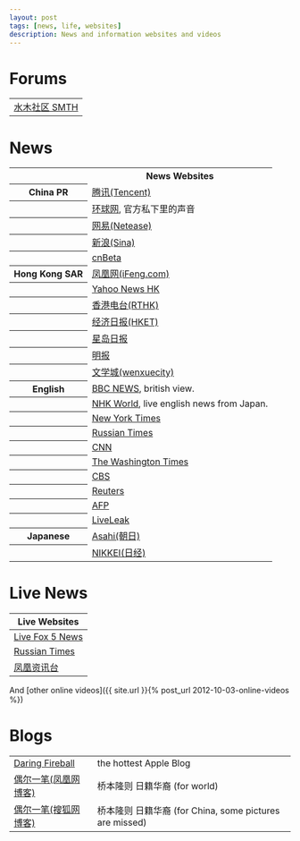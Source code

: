 ```yaml
---
layout: post
tags: [news, life, websites]
description: News and information websites and videos
---
```


# Forums    

<table>
<tbody>
    <tr><td><a href="http://www.newsmth.net">水木社区 SMTH</a></td></tr>
</tbody>
</table>

# News

<table>
<tbody>
    <tr>
        <th></th>
        <th>News Websites</th>
    </tr>
    <tr>
        <th>China PR</th>
        <td><a href="http://news.qq.com">腾讯(Tencent)</a></td>
    </tr>
    <tr>
        <th></th>
        <td><a href="http://www.huanqiu.com">环球网</a>, 官方私下里的声音</td>
    </tr>
    <tr>
        <th></th>
        <td><a href="http://news.163.com">网易(Netease)</a></td>
    </tr>
    <tr>
        <th></th>
        <td><a href="http://news.sina.com.cn">新浪(Sina)</a></td>
    </tr>
    <tr>
        <th></th>
        <td><a href="http://www.cnbeta.com">cnBeta</a></td>
    </tr>
    <tr>
        <th>Hong Kong SAR</th>
        <td><a href="http://www.ifeng.com">凤凰网(iFeng.com)</a></td>
    </tr>
    <tr>
        <th></th>
        <td><a href="http://hk.news.yahoo.com">Yahoo News HK</a></td>
    </tr>
    <tr>
        <th></th>
        <td><a href="http://rthk.hk">香港电台(RTHK)</a></td>
    </tr>
    <tr>
        <th></th>
        <td><a href="http://www.hket.com/eti">经济日报(HKET)</a></td>
    </tr>
    <tr>
        <th></th>
        <td><a href="http://www.singtao.com">星岛日报</a></td>
    </tr>
    <tr>
        <th></th>
        <td><a href="http://www.mingpao.com">明报</a></td>
    </tr>
    <tr>
        <th></th>
        <td><a href="http://www.wenxuecity.com">文学城(wenxuecity)</a></td>
    </tr>
    <tr>
        <th>English</th>
        <td><a href="http://www.bbc.co.uk/news">BBC NEWS</a>, british view.</td>
    </tr>
    <tr>
        <th></th>
        <td><a href="http://www3.nhk.or.jp/nhkworld">NHK World</a>, live english news from Japan.</td>
    </tr>
    <tr>
        <th></th>
        <td><a href="http://www.nytimes.com">New York Times</a></td>
    </tr>
    <tr>
        <th></th>
        <td><a href="http://rt.com">Russian Times</a></td>
    </tr>
    <tr>
        <th></th>
        <td><a href="http://edition.cnn.com">CNN</a></td>
    </tr>
    <tr>
        <th></th>
        <td><a href="http://www.washingtontimes.com">The Washington Times</a></td>
    </tr>
    <tr>
        <th></th>
        <td><a href="http://www.cbsnews.com">CBS</a></td>
    </tr>
    <tr>
        <th></th>
        <td><a href="http://www.reuters.com">Reuters</a></td>
    </tr>
    <tr>
        <th></th>
        <td><a href="http://www.afp.com/en">AFP</a></td>
    </tr>
    <tr>
        <th></th>
        <td><a href="http://www.liveleak.com">LiveLeak</a></td>
    </tr>
    <tr>
        <th>Japanese</th>
        <td><a href="http://www.asahi.com">Asahi(朝日)</a></td>
    </tr>
    <tr>
        <th></th>
        <td><a href="http://www.nikkei.com">NIKKEI(日经)</a></td>
    </tr>
</tbody>
</table>

# Live News

<table>
<thead>
    <tr><th>Live Websites</th></tr>
</thead>
<tbody>
    <tr><td><a href="http://www.myfoxdc.com/category/237285/live-newscasts">Live Fox 5 News</a></td></tr>
    <tr><td><a href="http://rt.com/on-air/">Russian Times</a></td></tr>
    <tr><td><a href="http://www.fengyunzhibo.com/tv/fenghuangzixun.htm">凤凰资讯台</a></td></tr>
</tbody>
</table>

And [other online videos]({{ site.url }}{% post_url 2012-10-03-online-videos %})

# Blogs

<table>
<tbody>
    <tr>
    <td><a href="http://daringfireball.net">Daring Fireball</a></td>
    <td>the hottest Apple Blog</td>
    </tr>
    <tr>
    <td><a href="http://blog.ifeng.com/4177985.html">偶尔一笔(凤凰网博客)</a></td>
    <td>桥本隆则 日籍华裔 (for world)</td>
    </tr>
    <tr>
    <td><a href="http://mikesakai.blog.sohu.com">偶尔一笔(搜狐网博客)</a></td>
    <td>桥本隆则 日籍华裔 (for China, some pictures are missed)</td>
    </tr>
</tbody>
</table>


